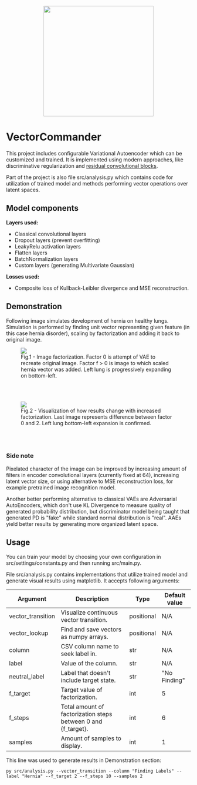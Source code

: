 <p align="center">
    <img width="300" src="https://i.ibb.co/7vR32Bw/vclogo2.png"/>
</p>

# VectorCommander

This project includes configurable Variational Autoencoder which can be customized and trained. It is implemented using modern approaches, like
discriminative regularization and <a href="https://arxiv.org/abs/1512.03385">residual convolutional blocks</a>.

Part of the project is also file src/analysis.py which contains code for utilization of trained model and
methods performing vector operations over latent spaces.

## Model components
<b>Layers used:</b>
<ul>
    <li>Classical convolutional layers</li>
    <li>Dropout layers (prevent overfitting)</li>
    <li>LeakyRelu activation layers</li>
    <li>Flatten layers</li>
    <li>BatchNormalization layers</li>
    <li>Custom layers (generating Multivariate Gaussian)</li>
</ul>

<b>Losses used:</b>
<ul><li>Composite loss of Kullback-Leibler divergence and MSE reconstruction.</li></ul>

## Demonstration
Following image simulates development of hernia on healthy lungs. Simulation is performed by finding unit vector representing
given feature (in this case hernia disorder), scaling by factorization and adding it back to original image.

<figure>
    <img src="https://i.ibb.co/gt7H9kh/factor.png"/>
    <figcaption>
        Fig.1 - Image factorization. Factor 0 is attempt of VAE to recreate original image. Factor f > 0 is image to
        which scaled hernia vector was added. Left lung is progressively expanding on bottom-left.
    </figcaption>
</figure>
<br/><br/>
<figure>
    <img src="https://i.ibb.co/QQBSb1N/abs-diff.png"/>
    <figcaption>
        Fig.2 - Visualization of how results change with increased factorization. Last image represents difference
        between factor 0 and 2. Left lung bottom-left expansion is confirmed.
    </figcaption>
</figure>
<br/><br/>

### Side note
Pixelated character of the image can be improved by
increasing amount of filters in encoder convolutional layers (currently fixed at 64), increasing latent vector size,
or using alternative to MSE
reconstruction loss, for example pretrained image recognition model.

Another better performing alternative to classical
VAEs are Adversarial AutoEncoders, which don't use KL Divergence to measure quality of generated probability distribution,
but discriminator model being taught that generated PD is "fake" while standard normal distribution is "real". AAEs yield
better results by generating more organized latent space.

## Usage
You can train your model by choosing your own configuration in src/settings/constants.py
and then running src/main.py.

File src/analysis.py contains implementations that utilize trained model and generate
visual results using matplotlib. It accepts following arguments:

Argument | Description | Type | Default value |
--- | --- | --- | --- |
vector_transition | Visualize continuous vector transition. | positional | N/A |
vector_lookup | Find and save vectors as numpy arrays. | positional | N/A |
column | CSV column name to seek label in. | str | N/A |
label | Value of the column. | str | N/A |
neutral_label | Label that doesn't include target state. | str | "No Finding" |
f_target | Target value of factorization. | int | 5 |
f_steps | Total amount of factorization steps between 0 and {f_target}. | int | 6 |
samples | Amount of samples to display. | int | 1 |

This line was used to generate results in Demonstration section:
```
py src/analysis.py --vector_transition --column "Finding Labels" --label "Hernia" --f_target 2 --f_steps 10 --samples 2
```
